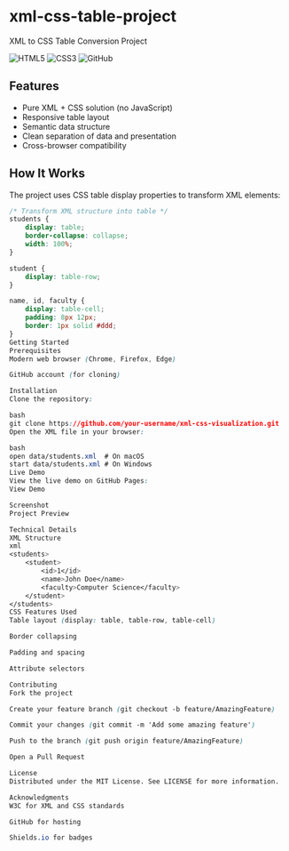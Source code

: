 # xml-css-table-project
XML to CSS Table Conversion Project

![HTML5](https://img.shields.io/badge/XML-Data_Structure-orange?logo=xml)
![CSS3](https://img.shields.io/badge/CSS-Styling-blue?logo=css3)
![GitHub](https://img.shields.io/badge/GitHub-Repository-lightgrey?logo=github)

## Features

- Pure XML + CSS solution (no JavaScript)
- Responsive table layout
- Semantic data structure
- Clean separation of data and presentation
- Cross-browser compatibility

## How It Works

The project uses CSS table display properties to transform XML elements:

```css
/* Transform XML structure into table */
students {
    display: table;
    border-collapse: collapse;
    width: 100%;
}

student {
    display: table-row;
}

name, id, faculty {
    display: table-cell;
    padding: 8px 12px;
    border: 1px solid #ddd;
}
Getting Started
Prerequisites
Modern web browser (Chrome, Firefox, Edge)

GitHub account (for cloning)

Installation
Clone the repository:

bash
git clone https://github.com/your-username/xml-css-visualization.git
Open the XML file in your browser:

bash
open data/students.xml  # On macOS
start data/students.xml # On Windows
Live Demo
View the live demo on GitHub Pages:
View Demo

Screenshot
Project Preview

Technical Details
XML Structure
xml
<students>
    <student>
        <id>1</id>
        <name>John Doe</name>
        <faculty>Computer Science</faculty>
    </student>
</students>
CSS Features Used
Table layout (display: table, table-row, table-cell)

Border collapsing

Padding and spacing

Attribute selectors

Contributing
Fork the project

Create your feature branch (git checkout -b feature/AmazingFeature)

Commit your changes (git commit -m 'Add some amazing feature')

Push to the branch (git push origin feature/AmazingFeature)

Open a Pull Request

License
Distributed under the MIT License. See LICENSE for more information.

Acknowledgments
W3C for XML and CSS standards

GitHub for hosting

Shields.io for badges

